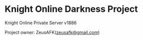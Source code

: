 Knight Online Darkness Project
=================
Knight Online Private Server v1886

Project owner:  ZeusAFK(zeusafk@gmail.com)
